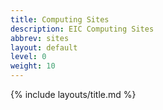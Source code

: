 ```yaml
---
title: Computing Sites
description: EIC Computing Sites
abbrev: sites
layout: default
level: 0
weight: 10
---
```


{% include layouts/title.md %}
